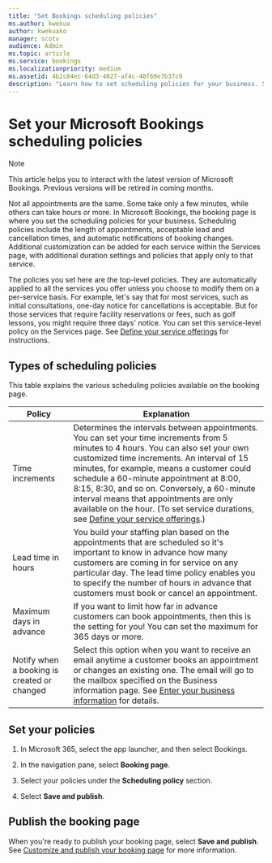 ```yaml
---
title: "Set Bookings scheduling policies"
ms.author: kwekua
author: kwekuako
manager: scotv
audience: Admin
ms.topic: article
ms.service: bookings
ms.localizationpriority: medium
ms.assetid: 4b2c84ec-64d3-4027-af4c-40f69e7b37c9
description: "Learn how to set scheduling policies for your business. Scheduling policies include the length of appointments, as well as acceptable lead and cancellation times."
---
```


# Set your Microsoft Bookings scheduling policies

> [!NOTE]
> This article helps you to interact with the latest version of Microsoft Bookings. Previous versions will be retired in coming months.

Not all appointments are the same. Some take only a few minutes, while others can take hours or more. In Microsoft Bookings, the booking page is where you set the scheduling policies for your business. Scheduling policies include the length of appointments, acceptable lead and cancellation times, and automatic notifications of booking changes. Additional customization can be added for each service within the Services page, with additional duration settings and policies that apply only to that service.

The policies you set here are the top-level policies. They are automatically applied to all the services you offer unless you choose to modify them on a per-service basis. For example, let's say that for most services, such as initial consultations, one-day notice for cancellations is acceptable. But for those services that require facility reservations or fees, such as golf lessons, you might require three days' notice. You can set this service-level policy on the Services page. See [Define your service offerings](define-service-offerings.md) for instructions.

## Types of scheduling policies

This table explains the various scheduling policies available on the booking page.

| Policy | Explanation |
|---|---|
| Time increments | Determines the intervals between appointments. You can set your time increments from 5 minutes to 4 hours. You can also set your own customized time increments. An interval of 15 minutes, for example, means a customer could schedule a 60-minute appointment at 8:00, 8:15, 8:30, and so on. Conversely, a 60-minute interval means that appointments are only available on the hour. (To set service durations, see [Define your service offerings](define-service-offerings.md).) |
| Lead time in hours | You build your staffing plan based on the appointments that are scheduled so it's important to know in advance how many customers are coming in for service on any particular day. The lead time policy enables you to specify the number of hours in advance that customers must book or cancel an appointment. |
| Maximum days in advance | If you want to limit how far in advance customers can book appointments, then this is the setting for you! You can set the maximum for 365 days or more. |
| Notify when a booking is created or changed | Select this option when you want to receive an email anytime a customer books an appointment or changes an existing one. The email will go to the mailbox specified on the Business information page. See [Enter your business information](enter-business-information.md) for details. |

## Set your policies

1. In Microsoft 365, select the app launcher, and then select Bookings.

1. In the navigation pane, select **Booking page**.

1. Select your policies under the **Scheduling policy** section.

1. Select **Save and publish**.

## Publish the booking page

When you're ready to publish your booking page, select **Save and publish**. See [Customize and publish your booking page](customize-booking-page.md) for more information.
